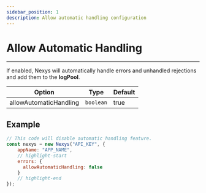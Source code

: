 ```yaml
---
sidebar_position: 1
description: Allow automatic handling configuration
---
```


# Allow Automatic Handling

---

If enabled, Nexys will automatically handle errors and unhandled rejections and add them to the **logPool**.

| Option | Type | Default |
| --- | --- | --- |
| allowAutomaticHandling | `boolean` | true |

## Example

```javascript
// This code will disable automatic handling feature.
const nexys = new Nexys("API_KEY", { 
    appName: "APP_NAME", 
    // highlight-start
    errors: {
      allowAutomaticHandling: false
    }
    // highlight-end
});
```